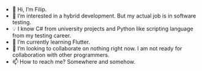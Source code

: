 - 👋 Hi, I’m Filip.
- 👀 I’m interested in a hybrid development. But my actual job is in software testing.
- 💡 I know C# from university projects and Python like scripting language from my testing career.
- 🌱 I’m currently learning Flutter.
- 💞️ I’m looking to collaborate on nothing right now. I am not ready for collaboration with other programmers.
- 📫 How to reach me? Somewhere and somehow.

<!---
xkopac/xkopac is a ✨ special ✨ repository because its `README.md` (this file) appears on your GitHub profile.
You can click the Preview link to take a look at your changes.
--->
